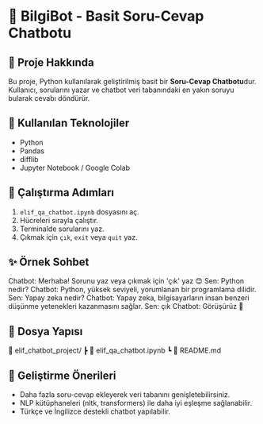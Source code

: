 # 🤖 BilgiBot - Basit Soru-Cevap Chatbotu

## 📘 Proje Hakkında
Bu proje, Python kullanılarak geliştirilmiş basit bir **Soru-Cevap Chatbotu**dur.  
Kullanıcı, sorularını yazar ve chatbot veri tabanındaki en yakın soruyu bularak cevabı döndürür.

## 🧠 Kullanılan Teknolojiler
- Python
- Pandas
- difflib
- Jupyter Notebook / Google Colab

## 🚀 Çalıştırma Adımları
1. `elif_qa_chatbot.ipynb` dosyasını aç.
2. Hücreleri sırayla çalıştır.
3. Terminalde sorularını yaz.
4. Çıkmak için `çık`, `exit` veya `quit` yaz.

## ✨ Örnek Sohbet
Chatbot: Merhaba! Sorunu yaz veya çıkmak için 'çık' yaz 😊
Sen: Python nedir?
Chatbot: Python, yüksek seviyeli, yorumlanan bir programlama dilidir.
Sen: Yapay zeka nedir?
Chatbot: Yapay zeka, bilgisayarların insan benzeri düşünme yetenekleri kazanmasını sağlar.
Sen: çık
Chatbot: Görüşürüz 👋

## 📂 Dosya Yapısı
📁 elif_chatbot_project/
┣ 📄 elif_qa_chatbot.ipynb
┗ 📄 README.md

## 🔧 Geliştirme Önerileri
- Daha fazla soru-cevap ekleyerek veri tabanını genişletebilirsiniz.
- NLP kütüphaneleri (nltk, transformers) ile daha iyi eşleşme sağlanabilir.
- Türkçe ve İngilizce destekli chatbot yapılabilir.
